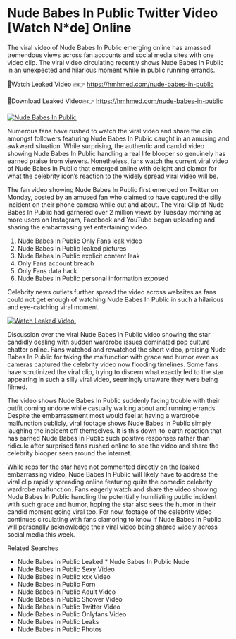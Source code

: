 ﻿# Nude Babes In Public Twitter Video [Watch N*de] Online

The viral video of ﻿Nude Babes In Public emerging online has amassed tremendous views across fan accounts and social media sites with one video clip. The viral video circulating recently shows ﻿Nude Babes In Public in an unexpected and hilarious moment while in public running errands. 

🔴Watch Leaked Video 🔥👉  https://hmhmed.com/nude-babes-in-public 

🔴Download Leaked Video🔥👉  https://hmhmed.com/nude-babes-in-public 

[![Nude Babes In Public](https://i.imgur.com/dJHk4Zq.gif)](https://hmhmed.com/nude-babes-in-public)

Numerous fans have rushed to watch the viral video and share the clip amongst followers featuring ﻿Nude Babes In Public caught in an amusing and awkward situation. While surprising, the authentic and candid video showing ﻿Nude Babes In Public handling a real life blooper so genuinely has earned praise from viewers. Nonetheless, fans watch the current viral video of ﻿Nude Babes In Public that emerged online with delight and clamor for what the celebrity icon’s reaction to the widely spread viral video will be.

The fan video showing ﻿Nude Babes In Public first emerged on Twitter on Monday, posted by an amused fan who claimed to have captured the silly incident on their phone camera while out and about. The viral Clip of ﻿Nude Babes In Public had garnered over 2 million views by Tuesday morning as more users on Instagram, Facebook and YouTube began uploading and sharing the embarrassing yet entertaining video. 

1. ﻿Nude Babes In Public Only Fans leak video
2. ﻿Nude Babes In Public leaked pictures
3. ﻿Nude Babes In Public explicit content leak
4. Only Fans account breach
5. Only Fans data hack
6. ﻿Nude Babes In Public personal information exposed

Celebrity news outlets further spread the video across websites as fans could not get enough of watching ﻿Nude Babes In Public in such a hilarious and eye-catching viral moment. 

[![Watch Leaked Video.](https://miro.medium.com/v2/resize:fit:828/format:webp/1*cilzJN44JGOrTw9NJCrNHA.gif "Watch Leaked Video")](https://hmhmed.com/nude-babes-in-public)

Discussion over the viral ﻿Nude Babes In Public video showing the star candidly dealing with sudden wardrobe issues dominated pop culture chatter online. Fans watched and rewatched the short video, praising ﻿Nude Babes In Public for taking the malfunction with grace and humor even as cameras captured the celebrity video now flooding timelines. Some fans have scrutinized the viral clip, trying to discern what exactly led to the star appearing in such a silly viral video, seemingly unaware they were being filmed.

The video shows ﻿Nude Babes In Public suddenly facing trouble with their outfit coming undone while casually walking about and running errands. Despite the embarrassment most would feel at having a wardrobe malfunction publicly, viral footage shows ﻿Nude Babes In Public simply laughing the incident off themselves. It is this down-to-earth reaction that has earned ﻿Nude Babes In Public such positive responses rather than ridicule after surprised fans rushed online to see the video and share the celebrity blooper seen around the internet.  

While reps for the star have not commented directly on the leaked embarrassing video, ﻿Nude Babes In Public will likely have to address the viral clip rapidly spreading online featuring quite the comedic celebrity wardrobe malfunction. Fans eagerly watch and share the video showing ﻿Nude Babes In Public handling the potentially humiliating public incident with such grace and humor, hoping the star also sees the humor in their candid moment going viral too. For now, footage of the celebrity video continues circulating with fans clamoring to know if ﻿Nude Babes In Public will personally acknowledge their viral video being shared widely across social media this week.

Related Searches
* ﻿Nude Babes In Public Leaked
﻿* Nude Babes In Public Nude
* ﻿Nude Babes In Public Sexy Video
* ﻿Nude Babes In Public xxx Video
* ﻿Nude Babes In Public Porn
* ﻿Nude Babes In Public Adult Video
* ﻿Nude Babes In Public Shower Video
* ﻿Nude Babes In Public Twitter Video
* ﻿Nude Babes In Public Onlyfans Video
* ﻿Nude Babes In Public Leaks
* ﻿Nude Babes In Public Photos